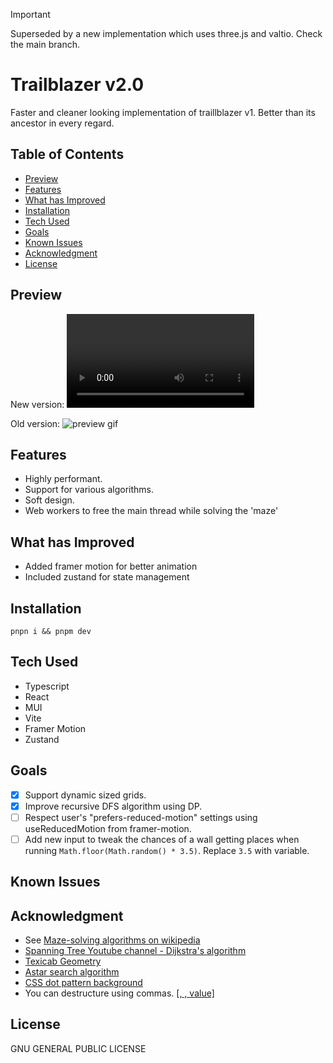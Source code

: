 > [!IMPORTANT]  
> Superseded by a new implementation which uses three.js and valtio. Check the main branch.

# Trailblazer v2.0

Faster and cleaner looking implementation of traillblazer v1. Better than its ancestor in every regard.

## Table of Contents

-   [Preview](#)
-   [Features](#)
-   [What has Improved](#)
-   [Installation](#)
-   [Tech Used](#tech-used)
-   [Goals](#)
-   [Known Issues](#known-issues)
-   [Acknowledgment](#)
-   [License](#license)

## Preview

New version:
![preview video](public/v2-demo.mp4)

Old version:
![preview gif](public/trailblazer.gif)

## Features

-   Highly performant.
-   Support for various algorithms.
-   Soft design.
-   Web workers to free the main thread while solving the 'maze'

## What has Improved

-   Added framer motion for better animation
-   Included zustand for state management

## Installation

`pnpn i && pnpm dev`

## Tech Used

-   Typescript
-   React
-   MUI
-   Vite
-   Framer Motion
-   Zustand

## Goals

-   [x] Support dynamic sized grids.
-   [x] Improve recursive DFS algorithm using DP.
-   [ ] Respect user's "prefers-reduced-motion" settings using useReducedMotion from framer-motion.
-   [ ] Add new input to tweak the chances of a wall getting places when running `Math.floor(Math.random() * 3.5)`. Replace `3.5` with variable.

## Known Issues

## Acknowledgment

-   See [Maze-solving algorithms on wikipedia](https://en.wikipedia.org/wiki/Maze-solving_algorithm)
-   [Spanning Tree Youtube channel - Dijkstra's algorithm](https://www.youtube.com/watch?v=EFg3u_E6eHU)
-   [Texicab Geometry](https://en.wikipedia.org/wiki/Taxicab_geometry)
-   [Astar search algorithm](https://briangrinstead.com/blog/astar-search-algorithm-in-javascript/)
-   [CSS dot pattern background](https://codepen.io/edmundojr/pen/xOYJGw)
-   You can destructure using commas. [[, , value]](https://github.com/microsoft/TypeScript/issues/10571#issuecomment-242913490)

## License

GNU GENERAL PUBLIC LICENSE
